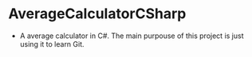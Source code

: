 # AverageCalculatorCSharp
- A average calculator in C#. The main purpouse of this project is just using it to learn Git.
